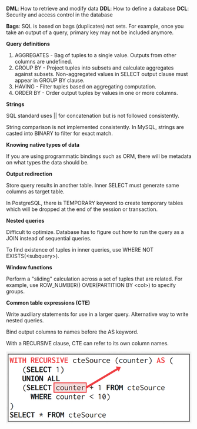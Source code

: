 **DML**: How to retrieve and modify data
**DDL**: How to define a database
**DCL**: Security and access control in the database

**Bags**: SQL is based on bags (duplicates) not sets. For example, once you take an output of a query, primary key may not be included anymore.

**Query definitions**

1. AGGREGATES - Bag of tuples to a single value. Outputs from other columns are undefined.
2. GROUP BY - Project tuples into subsets and calculate aggregates against subsets. Non-aggregated values in SELECT output clause must appear in GROUP BY clause.
3. HAVING - Filter tuples based on aggregating computation.
4. ORDER BY - Order output tuples by values in one or more columns.

**Strings**

SQL standard uses || for concatenation but is not followed consistently.

String comparison is not implemented consistently. In MySQL, strings are casted into BINARY to filter for exact match.

**Knowing native types of data**

If you are using programmatic bindings such as ORM, there will be metadata on what types the data should be.

**Output redirection**

Store query results in another table. Inner SELECT must generate same columns as target table.

In PostgreSQL, there is TEMPORARY keyword to create temporary tables which will be dropped at the end of the session or transaction.

**Nested queries**

Difficult to optimize. Database has to figure out how to run the query as a JOIN instead of sequential queries.

To find existence of tuples in inner queries, use WHERE NOT EXISTS(\<subquery\>).

**Window functions**

Perform a "sliding" calculation across a set of tuples that are related. For example, use ROW_NUMBER() OVER(PARTITION BY \<col\>) to specify groups.

**Common table expressions (CTE)**

Write auxiliary statements for use in a larger query. Alternative way to write nested queries.

Bind output columns to names before the AS keyword.

With a RECURSIVE clause, CTE can refer to its own column names.

![](images/Pasted%20image%2020220901130851.png)